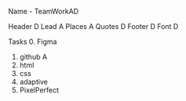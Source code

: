 Name - TeamWorkAD

Header D
Lead	A
Places	A
Quotes	D
Footer	D
Font	D

Tasks
0. Figma
1. github A
2. html
3. css
4. adaptive
5. PixelPerfect
